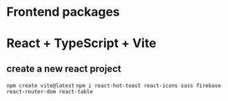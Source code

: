 # Frontend packages

# React + TypeScript + Vite

## create a new react project
`npm create vite@latest`
`npm i react-hot-toast react-icons sass firebase react-router-dom react-table`